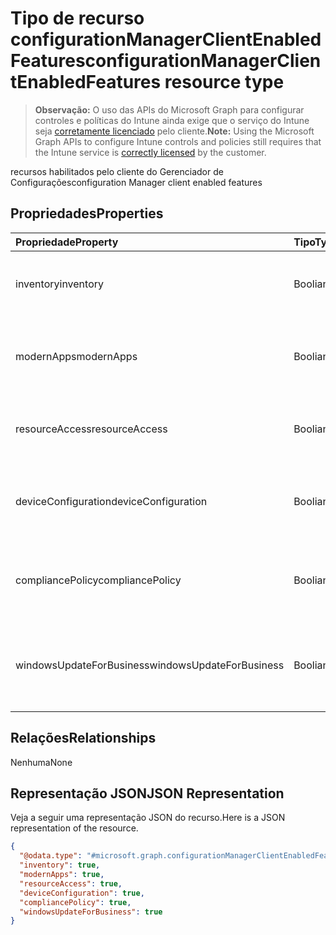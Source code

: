 # <a name="configurationmanagerclientenabledfeatures-resource-type"></a><span data-ttu-id="96bb1-101">Tipo de recurso configurationManagerClientEnabledFeatures</span><span class="sxs-lookup"><span data-stu-id="96bb1-101">configurationManagerClientEnabledFeatures resource type</span></span>

> <span data-ttu-id="96bb1-102">**Observação:** O uso das APIs do Microsoft Graph para configurar controles e políticas do Intune ainda exige que o serviço do Intune seja [corretamente licenciado](https://go.microsoft.com/fwlink/?linkid=839381) pelo cliente.</span><span class="sxs-lookup"><span data-stu-id="96bb1-102">**Note:** Using the Microsoft Graph APIs to configure Intune controls and policies still requires that the Intune service is [correctly licensed](https://go.microsoft.com/fwlink/?linkid=839381) by the customer.</span></span>

<span data-ttu-id="96bb1-103">recursos habilitados pelo cliente do Gerenciador de Configurações</span><span class="sxs-lookup"><span data-stu-id="96bb1-103">configuration Manager client enabled features</span></span>
## <a name="properties"></a><span data-ttu-id="96bb1-104">Propriedades</span><span class="sxs-lookup"><span data-stu-id="96bb1-104">Properties</span></span>
|<span data-ttu-id="96bb1-105">Propriedade</span><span class="sxs-lookup"><span data-stu-id="96bb1-105">Property</span></span>|<span data-ttu-id="96bb1-106">Tipo</span><span class="sxs-lookup"><span data-stu-id="96bb1-106">Type</span></span>|<span data-ttu-id="96bb1-107">Descrição</span><span class="sxs-lookup"><span data-stu-id="96bb1-107">Description</span></span>|
|:---|:---|:---|
|<span data-ttu-id="96bb1-108">inventory</span><span class="sxs-lookup"><span data-stu-id="96bb1-108">inventory</span></span>|<span data-ttu-id="96bb1-109">Booliano</span><span class="sxs-lookup"><span data-stu-id="96bb1-109">Boolean</span></span>|<span data-ttu-id="96bb1-110">Se o estoque é gerenciado pelo Intune</span><span class="sxs-lookup"><span data-stu-id="96bb1-110">Whether inventory is managed by Intune</span></span>|
|<span data-ttu-id="96bb1-111">modernApps</span><span class="sxs-lookup"><span data-stu-id="96bb1-111">modernApps</span></span>|<span data-ttu-id="96bb1-112">Booliano</span><span class="sxs-lookup"><span data-stu-id="96bb1-112">Boolean</span></span>|<span data-ttu-id="96bb1-113">Se o aplicativo moderno é gerenciado pelo Intune</span><span class="sxs-lookup"><span data-stu-id="96bb1-113">Whether modern application is managed by Intune</span></span>|
|<span data-ttu-id="96bb1-114">resourceAccess</span><span class="sxs-lookup"><span data-stu-id="96bb1-114">resourceAccess</span></span>|<span data-ttu-id="96bb1-115">Booliano</span><span class="sxs-lookup"><span data-stu-id="96bb1-115">Boolean</span></span>|<span data-ttu-id="96bb1-116">Se o acesso ao recurso é gerenciado pelo Intune</span><span class="sxs-lookup"><span data-stu-id="96bb1-116">Whether resource access is managed by Intune</span></span>|
|<span data-ttu-id="96bb1-117">deviceConfiguration</span><span class="sxs-lookup"><span data-stu-id="96bb1-117">deviceConfiguration</span></span>|<span data-ttu-id="96bb1-118">Booliano</span><span class="sxs-lookup"><span data-stu-id="96bb1-118">Boolean</span></span>|<span data-ttu-id="96bb1-119">Se a configuração do dispositivo é gerenciada pelo Intune</span><span class="sxs-lookup"><span data-stu-id="96bb1-119">Whether device configuration is managed by Intune</span></span>|
|<span data-ttu-id="96bb1-120">compliancePolicy</span><span class="sxs-lookup"><span data-stu-id="96bb1-120">compliancePolicy</span></span>|<span data-ttu-id="96bb1-121">Booliano</span><span class="sxs-lookup"><span data-stu-id="96bb1-121">Boolean</span></span>|<span data-ttu-id="96bb1-122">Se a política de conformidade é gerenciada pelo Intune</span><span class="sxs-lookup"><span data-stu-id="96bb1-122">Whether compliance policy is managed by Intune</span></span>|
|<span data-ttu-id="96bb1-123">windowsUpdateForBusiness</span><span class="sxs-lookup"><span data-stu-id="96bb1-123">windowsUpdateForBusiness</span></span>|<span data-ttu-id="96bb1-124">Booliano</span><span class="sxs-lookup"><span data-stu-id="96bb1-124">Boolean</span></span>|<span data-ttu-id="96bb1-125">Se o Windows Update para Empresas é gerenciado pelo Intune</span><span class="sxs-lookup"><span data-stu-id="96bb1-125">Whether Windows Update for Business is managed by Intune</span></span>|

## <a name="relationships"></a><span data-ttu-id="96bb1-126">Relações</span><span class="sxs-lookup"><span data-stu-id="96bb1-126">Relationships</span></span>
<span data-ttu-id="96bb1-127">Nenhuma</span><span class="sxs-lookup"><span data-stu-id="96bb1-127">None</span></span>
## <a name="json-representation"></a><span data-ttu-id="96bb1-128">Representação JSON</span><span class="sxs-lookup"><span data-stu-id="96bb1-128">JSON Representation</span></span>
<span data-ttu-id="96bb1-129">Veja a seguir uma representação JSON do recurso.</span><span class="sxs-lookup"><span data-stu-id="96bb1-129">Here is a JSON representation of the resource.</span></span>
<!-- {
  "blockType": "resource",
  "keyProperty": "id",
  "@odata.type": "microsoft.graph.configurationManagerClientEnabledFeatures"
}
-->
``` json
{
  "@odata.type": "#microsoft.graph.configurationManagerClientEnabledFeatures",
  "inventory": true,
  "modernApps": true,
  "resourceAccess": true,
  "deviceConfiguration": true,
  "compliancePolicy": true,
  "windowsUpdateForBusiness": true
}
```



